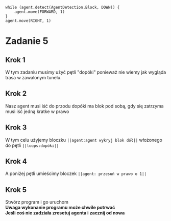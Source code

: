 ```blocks
while (agent.detect(AgentDetection.Block, DOWN)) {
    agent.move(FORWARD, 1)
}
agent.move(RIGHT, 1)

```
# Zadanie 5
## Krok 1
W tym zadaniu musimy użyć pętli "dopóki" ponieważ nie wiemy jak wygląda trasa w zawalonym tunelu.

## Krok 2 
Nasz agent musi iść do przodu dopóki ma blok pod sobą, gdy się zatrzyma musi iść jedną kratke w prawo

## Krok 3
W tym celu użyjemy bloczku ``||agent:agent wykryj blok dół||`` włożonego do pętli ``||loops:dopóki||``

## Krok 4 
A poniżej pętli umieścimy bloczek ``||agent: przesuń w prawo o 1||``

## Krok 5
Stwórz program i go uruchom <br>
**Uwaga wykonanie programu może chwile potrwać**<br>
**Jeśli coś nie zadziała zresetuj agenta i zacznij od nowa**
